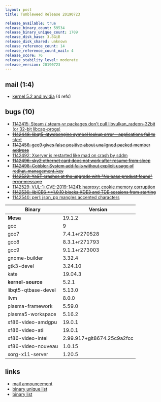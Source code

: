```yaml
---
layout: post
title: Tumbleweed Release 20190723

release_available: true
release_binary_count: 59534
release_binary_unique_count: 1709
release_disk_base: 3.8GiB
release_disk_shared: unknown
release_reference_count: 14
release_reference_count_mail: 4
release_score: 76
release_stability_level: moderate
release_version: 20190723
---
```


## mail (1:4)

- [kernel 5.2 and nvidia](https://lists.opensuse.org/opensuse-factory/2019-07/msg00346.html) (4 refs)

## bugs (10)

<!--more-->

- [1142415: Steam / steam-vr packages don't pull libvulkan_radeon-32bit (or 32-bit libcap-progs)](https://bugzilla.opensuse.org/show_bug.cgi?id=1142415)
- ~~[1142448: libqt5-qtwebengine symbol lookup error - applications fail to start](https://bugzilla.opensuse.org/show_bug.cgi?id=1142448)~~
- ~~[1142456: gcc9 gives false positive about unaligned packed member address](https://bugzilla.opensuse.org/show_bug.cgi?id=1142456)~~
- [1142492: Xserver is restarted like mad on crash by sddm](https://bugzilla.opensuse.org/show_bug.cgi?id=1142492)
- ~~[1142496: sky2 ethernet card does not work after resume from sleep](https://bugzilla.opensuse.org/show_bug.cgi?id=1142496)~~
- ~~[1142498: Cobbler System add fails without explicit usage of redhat_management_key](https://bugzilla.opensuse.org/show_bug.cgi?id=1142498)~~
- ~~[1142522: YaST crashes at the upgrade with "No base product found" error message](https://bugzilla.opensuse.org/show_bug.cgi?id=1142522)~~
- [1142529: VUL-1: CVE-2019-14241: haproxy: cookie memory corruption](https://bugzilla.opensuse.org/show_bug.cgi?id=1142529)
- ~~[1142530: libICE6 >=1.0.10 blocks KDE3 and TDE sessions from starting](https://bugzilla.opensuse.org/show_bug.cgi?id=1142530)~~
- [1142540: perl: json_pp mangles accented characters](https://bugzilla.opensuse.org/show_bug.cgi?id=1142540)

Binary | Version
--- | ---
**Mesa** | 19.1.2
gcc | 9
gcc7 | 7.4.1+r270528
gcc8 | 8.3.1+r271793
gcc9 | 9.1.1+r273003
gnome-builder | 3.32.4
gtk3-devel | 3.24.10
kate | 19.04.3
**kernel-source** | 5.2.1
libqt5-qtbase-devel | 5.13.0
llvm | 8.0.0
plasma-framework | 5.59.0
plasma5-workspace | 5.16.2
xf86-video-amdgpu | 19.0.1
xf86-video-ati | 19.0.1
xf86-video-intel | 2.99.917+git8674.25c9a2fcc
xf86-video-nouveau | 1.0.15
xorg-x11-server | 1.20.5

## links

- [mail announcement](https://lists.opensuse.org/opensuse-factory/2019-07/msg00329.html)
- [binary unique list](http://download.opensuse.org/history/20190723/rpm.unique.list)
- [binary list](http://download.opensuse.org/history/20190723/rpm.list)
